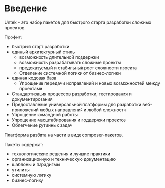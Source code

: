 # Введение

Untek - это набор пакетов для быстрого старта разработки сложных проектов.

Профит:

* быстрый старт разработки
* единый архитектурный стиль
  * возможность длительной поддержки
  * возможность разрабатывать сложные проекты
  * предсказуемый и стабильный рост сложности проекта
  * Отделение системной логики от бизнес-логики
* единая кодовая база
  * Упрощение передачи исправлений и новых возможностей между проектами
* Стандартизация процессов разработки, тестирования и документирования
* Предоставление универсальной платформы для разработки веб-приложений любых направлений и любой сложности
* Упрощение командной работы
* Упрощение масштабирования и поддержки проектов
* Облегчение рутинных задач

Платформа разбита на части в виде composer-пакетов.

Пакеты содержат:

* технологические решения и лучшие практики
* организационную и техническую документацию
* шаблоны и парадигмы
* утилиты
* системную логику
* бизнес-логику
